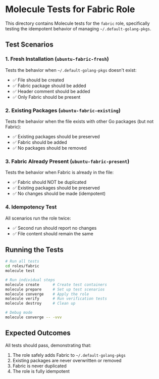 # Molecule Tests for Fabric Role

This directory contains Molecule tests for the `fabric` role, specifically testing the idempotent behavior of managing `~/.default-golang-pkgs`.

## Test Scenarios

### 1. Fresh Installation (`ubuntu-fabric-fresh`)

Tests the behavior when `~/.default-golang-pkgs` doesn't exist:

- ✅ File should be created
- ✅ Fabric package should be added
- ✅ Header comment should be added
- ✅ Only Fabric should be present

### 2. Existing Packages (`ubuntu-fabric-existing`)

Tests the behavior when the file exists with other Go packages (but not Fabric):

- ✅ Existing packages should be preserved
- ✅ Fabric should be added
- ✅ No packages should be removed

### 3. Fabric Already Present (`ubuntu-fabric-present`)

Tests the behavior when Fabric is already in the file:

- ✅ Fabric should NOT be duplicated
- ✅ Existing packages should be preserved
- ✅ No changes should be made (idempotent)

### 4. Idempotency Test

All scenarios run the role twice:

- ✅ Second run should report no changes
- ✅ File content should remain the same

## Running the Tests

```bash
# Run all tests
cd roles/fabric
molecule test

# Run individual steps
molecule create      # Create test containers
molecule prepare     # Set up test scenarios
molecule converge    # Apply the role
molecule verify      # Run verification tests
molecule destroy     # Clean up

# Debug mode
molecule converge -- -vvv
```

## Expected Outcomes

All tests should pass, demonstrating that:

1. The role safely adds Fabric to `~/.default-golang-pkgs`
2. Existing packages are never overwritten or removed
3. Fabric is never duplicated
4. The role is fully idempotent
